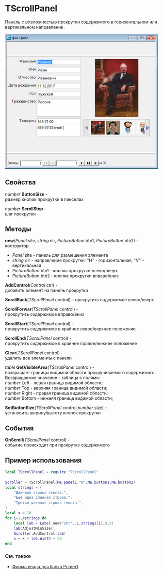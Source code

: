 # TScrollPanel

Панель с возможностью прокрутки содержимого в горизонтальном или вертикальном направлении.

![форма](demo.png)

## Свойства 
*number* **ButtonSize** -   
размер кнопок прокрутки в пикселах
	
*number* **ScrollStep** -   
шаг прокрутки
  
## Методы  
**new**(*Panel* site, *string* dir, *PictureButton* btn1, *PictureButton* btn2) -  
коструктор  
  - *Panel* site - панель для размещения элемента   
  - *string* dir - направление прокрутки: "H" - горизонтальная, "V" - вертикальная  
  - *PictureButton* btn1 - кнопка прокрутки влево/вверх  
  - *PictureButton* btn2 - кнопка прокрутки вправо/вниз  
  
**AddControl**(*Control* ctrl) -  
добавить элемент на панель прокрутки

**ScrollBack**(*TScrollPanel* control) - 
прокрутить содержимое влево/вверх

**ScrollForwar**(*TScrollPanel* control) -  
прокрутить содержимое вправо/вниз

**ScrollStart**(*TScrollPanel* control) -  
прокрутить содержимое в крайнее левое/верхнее положение 

**ScrollEnd**(*TScrollPanel* control) -  
прокрутить содержимое в крайнее правое/нижнее положение 

**Clear**(*TScrollPanel* control) -  
удалить все элементы с панели

*table* **GetVisibleArea**(*TScrollPanel* control) -  
возвращает границы видимой области прокручиваемого содержимого.  
Возвращаемое значение - таблица с полями:  
*number* Left - левая граница видимой области;   
*number* Top - верхняя граница видимой области;  
*number* Right - правая граница видимой области;  
*number* Bottom - нижняя граница видимой области;  
  
**SetButtonSize**(*TScrollPanel* control,*number* size) -  
установить ширину/высоту кнопок прокрутки

## События ##
**OnScroll**(*TScrollPanel* control) -  
событие происходит при прокрутке содержимого 

## Пример использования
```lua
local TScrollPanel = require "TScrollPanel"  

Scroller = TScrollPanel(Me.panel1,"H",Me.button1,Me.button2)
local strings = {
	"Длинная строка текста.",
	"Еще одна длинная строка.",
	"Третья длинная строка текста.",
}
local x = 10
for i=1,#strings do
	local lab = Label.new("str"..i,strings[i],x,0)
	lab:AdjustMinSize()
	Scroller:AddControl(lab)
	x = x + lab.Width + 50
end	

```
### См. также ###
- [Форма ввода для банка Primer1](https://github.com/sinilga/ScrollPanel/blob/master/Demo%20FormsCopy.cfc). 

